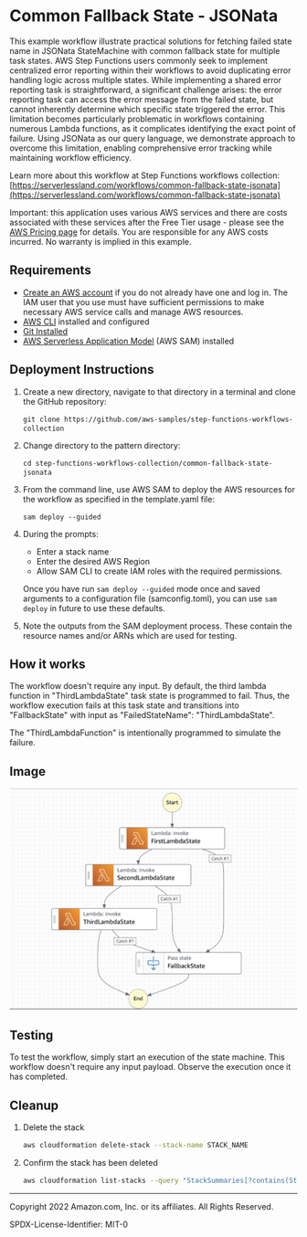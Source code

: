 # Common Fallback State - JSONata

This example workflow illustrate practical solutions for fetching failed state name in JSONata StateMachine with common fallback state for multiple task states. AWS Step Functions users commonly seek to implement centralized error reporting within their workflows to avoid duplicating error handling logic across multiple states. While implementing a shared error reporting task is straightforward, a significant challenge arises: the error reporting task can access the error message from the failed state, but cannot inherently determine which specific state triggered the error. This limitation becomes particularly problematic in workflows containing numerous Lambda functions, as it complicates identifying the exact point of failure. Using JSONata as our query language, we demonstrate approach to overcome this limitation, enabling comprehensive error tracking while maintaining workflow efficiency. 

Learn more about this workflow at Step Functions workflows collection: [https://serverlessland.com/workflows/common-fallback-state-jsonata](https://serverlessland.com/workflows/common-fallback-state-jsonata)

Important: this application uses various AWS services and there are costs associated with these services after the Free Tier usage - please see the [AWS Pricing page](https://aws.amazon.com/pricing/) for details. You are responsible for any AWS costs incurred. No warranty is implied in this example.

## Requirements

* [Create an AWS account](https://portal.aws.amazon.com/gp/aws/developer/registration/index.html) if you do not already have one and log in. The IAM user that you use must have sufficient permissions to make necessary AWS service calls and manage AWS resources.
* [AWS CLI](https://docs.aws.amazon.com/cli/latest/userguide/install-cliv2.html) installed and configured
* [Git Installed](https://git-scm.com/book/en/v2/Getting-Started-Installing-Git)
* [AWS Serverless Application Model](https://docs.aws.amazon.com/serverless-application-model/latest/developerguide/serverless-sam-cli-install.html) (AWS SAM) installed

## Deployment Instructions

1. Create a new directory, navigate to that directory in a terminal and clone the GitHub repository:
    ``` 
    git clone https://github.com/aws-samples/step-functions-workflows-collection
    ```
1. Change directory to the pattern directory:
    ```
    cd step-functions-workflows-collection/common-fallback-state-jsonata
    ```
1. From the command line, use AWS SAM to deploy the AWS resources for the workflow as specified in the template.yaml file:
    ```
    sam deploy --guided
    ```
1. During the prompts:
    * Enter a stack name
    * Enter the desired AWS Region
    * Allow SAM CLI to create IAM roles with the required permissions.

    Once you have run `sam deploy --guided` mode once and saved arguments to a configuration file (samconfig.toml), you can use `sam deploy` in future to use these defaults.

1. Note the outputs from the SAM deployment process. These contain the resource names and/or ARNs which are used for testing.

## How it works

The workflow doesn't require any input. By default, the third lambda function in "ThirdLambdaState" task state is programmed to fail. Thus, the workflow execution fails at this task state and transitions into "FallbackState" with input as "FailedStateName": "ThirdLambdaState". 

The "ThirdLambdaFunction" is intentionally programmed to simulate the failure.

## Image

![image](./resources/statemachine.png)

## Testing

To test the workflow, simply start an execution of the state machine. This workflow doesn't require any input payload. Observe the execution once it has completed.

## Cleanup
 
1. Delete the stack
    ```bash
    aws cloudformation delete-stack --stack-name STACK_NAME
    ```
1. Confirm the stack has been deleted
    ```bash
    aws cloudformation list-stacks --query "StackSummaries[?contains(StackName,'STACK_NAME')].StackStatus"
    ```
----
Copyright 2022 Amazon.com, Inc. or its affiliates. All Rights Reserved.

SPDX-License-Identifier: MIT-0
